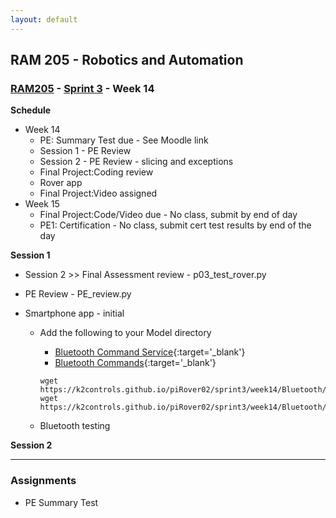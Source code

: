 ```yaml
---
layout: default
---
```


## RAM 205 - Robotics and Automation

### [RAM205](../../) - [Sprint 3](../) - Week 14

**Schedule**
  - Week 14  
    - PE: Summary Test due - See Moodle link
    - Session 1 - PE Review
    - Session 2 - PE Review - slicing and exceptions
    - Final Project:Coding review
    - Rover app
    - Final Project:Video assigned
  - Week 15 
    - Final Project:Code/Video due - No class, submit by end of day
    - PE1: Certification - No class, submit cert test results by end of the day

**Session 1**
  - Session 2 >> Final Assessment review - p03_test_rover.py
  - PE Review - PE_review.py

  - Smartphone app - initial
    - Add the following to your Model directory  
      - [Bluetooth Command Service](Bluetooth/BTCommandService.py){:target='_blank'}
      - [Bluetooth Commands](Bluetooth/BTCommands.py){:target='_blank'}
      
      ```
      wget https://k2controls.github.io/piRover02/sprint3/week14/Bluetooth/BTCommands.py
      wget https://k2controls.github.io/piRover02/sprint3/week14/Bluetooth/BTCommandService.py
      ```
    - Bluetooth testing
    
**Session 2**

<!-- - PE Review
  - slicing
  - exceptions.

- P03 part 1 review
  - Final Assessment review - p03_test_rover.py
    - rover.rgb_led
    - other

```python
  # use patterns to create rgb object
  # TODO
  r1 = LED(RoverPins.LED_RED_PIN)
  g1 = LED(RoverPins.LED_GREEN_PIN)
  b1 = LED(RoverPins.LED_BLUE_PIN)

  my_rgb_led = RGB_LED(r1, g1, b1)
  rover.rgb_led = my_rgb_led
```

- BTCommand Service - bug fix

```python
'''
v2.3 - bug fix - mode message missing commandID
4/24/2024
'''
# see line 81
  command.command_id = Messages.BUTTON_MESSAGES[message]
```

- Smartphone app - continued
  - analog messages - use servo slider for speed
  - shut down
  - extension - obstacle detect
- [EnablingAppAtStartup.pdf](EnablingAppAtStartup.pdf){:target='_blank'}

- Python Certification Test 
  - [Preparation/Process](cert_test_directions/index.md)
    - Voucher Numbers - See PE: Certification assign link. Open to view comment. Copy voucher number.
    - Do system check prior to exam time. Use NMC workstation if in doubt.
    - Deadline to post PE Certification image is next Week 15 Session 2. -->


---

### Assignments

- PE Summary Test

